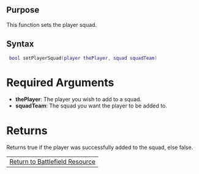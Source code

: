 Purpose
-------

This function sets the player squad.

Syntax
------

``` lua
 bool setPlayerSquad(player thePlayer, squad squadTeam) 
```

Required Arguments
==================

-   **thePlayer**: The player you wish to add to a squad.
-   **squadTeam**: The squad you want the player to be added to.

Returns
=======

Returns true if the player was successfully added to the squad, else false.

|                                                                       |
|-----------------------------------------------------------------------|
| [Return to Battlefield Resource](/docs/resource-battlefield.md "wikilink") |
